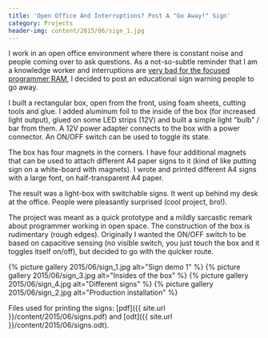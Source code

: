 ```yaml
---
title: 'Open Office And Interruptions? Post A "Go Away!" Sign'
category: Projects
header-img: content/2015/06/sign_1.jpg
---
```


I work in an open office environment where there is constant noise and people coming over to ask questions. As a not-so-subtle reminder that
I am a knowledge worker and interruptions are [very bad for the focused programmer RAM](http://thetomorrowlab.com/2015/01/why-developers-hate-being-interrupted/), I decided to post an educational sign warning people to go away.

I built a rectangular box, open from the front, using foam sheets, cutting tools and glue. I added aluminum foil to the inside of the box (for increased light output), glued on some LED strips (12V) and built a simple light "bulb" / bar from them. A 12V power adapter connects to the box with a power connector. An ON/OFF switch can be used to toggle its state.

The box has four magnets in the corners. I have four additional magnets that can be used to attach different A4 paper signs to it (kind of like putting sign on a white-board with magnets). I wrote and printed different A4 signs with a large font, on half-transparent A4 paper.

The result was a light-box with switchable signs. It went up behind my desk at the office. People were pleasantly surprised (cool project, bro!).

The project was meant as a quick prototype and a mildly sarcastic remark about programmer working in open space. The construction of the box is rudimentary (rough edges). Originally I wanted the ON/OFF switch to be based on capacitive sensing (no visible switch, you just touch the box and it toggles itself on/off), but decided to go with the quicker route.

{% picture gallery 2015/06/sign_1.jpg alt="Sign demo 1" %}
{% picture gallery 2015/06/sign_3.jpg alt="Insides of the box" %}
{% picture gallery 2015/06/sign_4.jpg alt="Different signs" %}
{% picture gallery 2015/06/sign_2.jpg alt="Production installation" %}

Files used for printing the signs: [pdf]({{ site.url }}/content/2015/06/signs.pdf) and [odt]({{ site.url }}/content/2015/06/signs.odt).